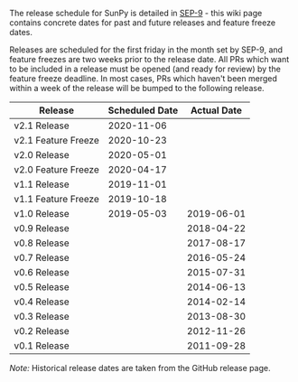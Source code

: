 The release schedule for SunPy is detailed in [SEP-9](https://zenodo.org/record/3261800) - this wiki page contains concrete dates for past and future releases and feature freeze dates.

Releases are scheduled for the first friday in the month set by SEP-9, and feature freezes are two weeks prior to the release date. All PRs which want to be included in a release must be opened (and ready for review) by the feature freeze deadline. In most cases, PRs which haven't been merged within a week of the release will be bumped to the following release.


| Release             | Scheduled Date | Actual Date |
| ------------------- | -------------- | ----------- |
| v2.1 Release        |     2020-11-06 |             |
| v2.1 Feature Freeze |     2020-10-23 |             |
| v2.0 Release        |     2020-05-01 |             |
| v2.0 Feature Freeze |     2020-04-17 |             |
| v1.1 Release        |     2019-11-01 |             |
| v1.1 Feature Freeze |     2019-10-18 |             |
| v1.0 Release        |     2019-05-03 |  2019-06-01 |
| v0.9 Release        |                |  2018-04-22 |
| v0.8 Release        |                |  2017-08-17 |
| v0.7 Release        |                |  2016-05-24 |
| v0.6 Release        |                |  2015-07-31 |
| v0.5 Release        |                |  2014-06-13 |
| v0.4 Release        |                |  2014-02-14 |
| v0.3 Release        |                |  2013-08-30 |
| v0.2 Release        |                |  2012-11-26 |
| v0.1 Release        |                |  2011-09-28 |

*Note:* Historical release dates are taken from the GitHub release page.
